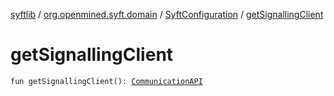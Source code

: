 [syftlib](../../index.md) / [org.openmined.syft.domain](../index.md) / [SyftConfiguration](index.md) / [getSignallingClient](./get-signalling-client.md)

# getSignallingClient

`fun getSignallingClient(): `[`CommunicationAPI`](../../org.openmined.syft.networking.requests/-communication-a-p-i/index.md)
